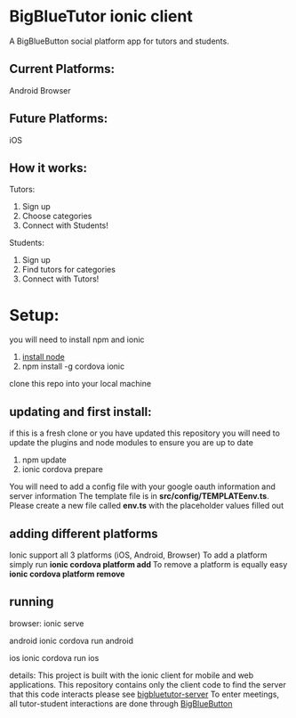 # BigBlueTutor ionic client

A BigBlueButton social platform app for tutors and students.

## Current Platforms:
Android
Browser

## Future Platforms:
iOS

## How it works:
Tutors:
1. Sign up
2. Choose categories
3. Connect with Students!

Students:
1. Sign up
3. Find tutors for categories
4. Connect with Tutors!

# Setup:

you will need to install npm and ionic

1. [install node](https://docs.npmjs.com/getting-started/installing-node)
2. npm install -g cordova ionic

clone this repo into your local machine

## updating and first install:
if this is a fresh clone or you have updated this repository you will need to update the plugins and node modules to ensure you are up to date

1. npm update
2. ionic cordova prepare

You will need to add a config file with your google oauth information and server information
The template file is in **src/config/TEMPLATEenv.ts**. Please create a new file called **env.ts** with the placeholder values filled out


## adding different platforms
Ionic support all 3 platforms (iOS, Android, Browser)
To add a platform simply run **ionic cordova platform add <platform>**
To remove a platform is equally easy **ionic cordova platform remove <platform>**

## running

browser:
ionic serve

android
ionic cordova run android

ios
ionic cordova run ios

details:
This project is built with the ionic client for mobile and web applications.
This repository contains only the client code to find the server that this code interacts please see [bigbluetutor-server](https://github.com/blindsidenetworks/bigbluetutor-server)
To enter meetings, all tutor-student interactions are done through [BigBlueButton](https://github.com/bigbluebutton/bigbluebutton)
